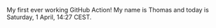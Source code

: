 My first ever working GitHub Action!
My name is Thomas and today is Saturday, 1 April, 14:27 CEST. 
